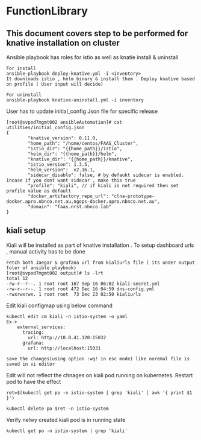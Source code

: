 # FunctionLibrary
## This document covers step to be performed for knative installation on cluster

Ansible playbook has roles for istio as well as knatie install & uninstall

``` 
For install 
ansible-playbook deploy-knative.yml -i <inventory>
It downloads istio , helm binary & install them . Deploy knative based on profile ( User input will decide)

For uninstall
ansible-playbook knative-uninstall.yml -i inventory
```

User has to update initial_config Json file for specific release
```
[root@svpod7mgmt002 ansibleAutomation]# cat utilities/initial_config.json
{
        "knative_version": 0.11.0,
        "home_path": "/home/centos/FAAS_Cluster",
        "istio_dir": "{{home_path}}/istio",
        "helm_dir": "{{home_path}}/helm",
        "knative_dir": "{{home_path}}/knative",
        "istio_version": 1.3.5,
        "helm_version":  v2.16.1,
        "sidecar_disable": false, # by defaukt sidecar is enabled. incase if you dont want sidecar , make this true
        "profile": "kiali", // if kiali is not required then set profile value as default
        "docker_artifactory_repo_url": "clna-prototype-docker.apro.nbnco.net.au,ngops-docker.apro.nbnco.net.au",
        "domain": "faas.nrst.nbnco.lab"
}
```

## kiali setup
Kiali will be installed as part of knative installation . To setup dashboard urls , manual activity has to be done

```
Fetch both Jaegar & grafana url from kialiurls file ( its under output foler of ansible playbook)
[root@svpod7mgmt002 output]# ls -lrt
total 12
-rw-r--r--. 1 root root 167 Sep 16 06:02 kiali-secret.yml
-rw-r--r--. 1 root root 472 Dec 16 04:59 dns-config.yml
-rwxrwxrwx. 1 root root  73 Dec 23 02:50 kialiurls
```

Edit kiali configmap using below command
```
kubectl edit cm kiali -n istio-system -o yaml
Ex-> 
    external_services:
      tracing:
        url: http://10.0.41.120:15032
      grafana:
        url: http://localhost:15031

save the changes(using option :wq! in esc mode) like noremal file is saved in vi editor
```

Edit will not reflect the chnages on kiali pod running on kubernetes. Restart pod to have the effect
```
ret=$(kubectl get po -n istio-system | grep 'kiali' | awk '{ print $1 }')

kubectl delete po $ret -n istio-system

```

Verify nelwy created kiali pod is in running state
```
kubectl get po -n istio-system | grep 'kiali'
```
